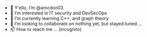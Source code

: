 - 👋 Y'ello, I’m @amcdon03
- 👀 I’m interested in IT security and DevSecOps
- 🌱 I’m currently learning C++, and graph theory
- 💞️ I’m looking to collaborate on nothing yet, but stayed tuned ...
- 📫 How to reach me ... (incognito)

<!---
amcdon03/amcdon03 is a ✨ special ✨ repository because its `README.md` (this file) appears on your GitHub profile.
You can click the Preview link to take a look at your changes.
--->
